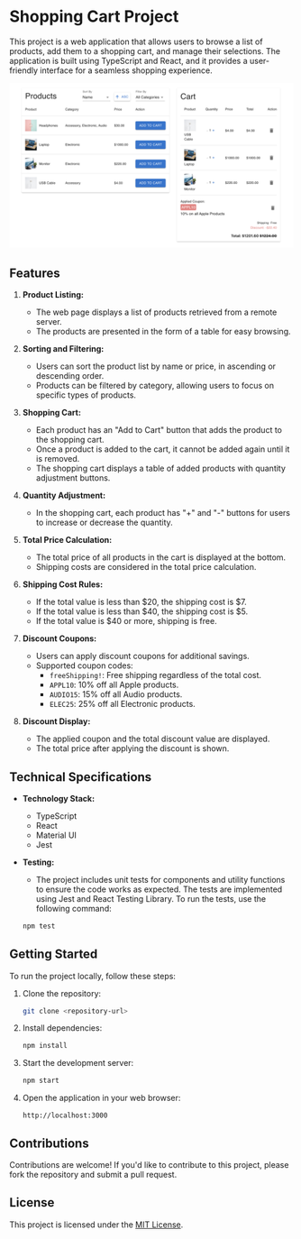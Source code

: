 # Shopping Cart Project

This project is a web application that allows users to browse a list of products, add them to a shopping cart, and manage their selections. The application is built using TypeScript and React, and it provides a user-friendly interface for a seamless shopping experience.

![Preview](public/preview.png)

## Features

1. **Product Listing:**

   - The web page displays a list of products retrieved from a remote server.
   - The products are presented in the form of a table for easy browsing.

2. **Sorting and Filtering:**

   - Users can sort the product list by name or price, in ascending or descending order.
   - Products can be filtered by category, allowing users to focus on specific types of products.

3. **Shopping Cart:**

   - Each product has an "Add to Cart" button that adds the product to the shopping cart.
   - Once a product is added to the cart, it cannot be added again until it is removed.
   - The shopping cart displays a table of added products with quantity adjustment buttons.

4. **Quantity Adjustment:**

   - In the shopping cart, each product has "+" and "-" buttons for users to increase or decrease the quantity.

5. **Total Price Calculation:**

   - The total price of all products in the cart is displayed at the bottom.
   - Shipping costs are considered in the total price calculation.

6. **Shipping Cost Rules:**

   - If the total value is less than $20, the shipping cost is $7.
   - If the total value is less than $40, the shipping cost is $5.
   - If the total value is $40 or more, shipping is free.

7. **Discount Coupons:**

   - Users can apply discount coupons for additional savings.
   - Supported coupon codes:
     - `freeShipping!`: Free shipping regardless of the total cost.
     - `APPL10`: 10% off all Apple products.
     - `AUDIO15`: 15% off all Audio products.
     - `ELEC25`: 25% off all Electronic products.

8. **Discount Display:**
   - The applied coupon and the total discount value are displayed.
   - The total price after applying the discount is shown.

## Technical Specifications

- **Technology Stack:**

  - TypeScript
  - React
  - Material UI
  - Jest

- **Testing:**
  - The project includes unit tests for components and utility functions to ensure the code works as expected. The tests are implemented using Jest and React Testing Library. To run the tests, use the following command:

   ```bash
   npm test
   ```

## Getting Started

To run the project locally, follow these steps:

1. Clone the repository:

   ```bash
   git clone <repository-url>
   ```

2. Install dependencies:

   ```bash
   npm install
   ```

3. Start the development server:

   ```bash
   npm start
   ```

4. Open the application in your web browser:

   ```
   http://localhost:3000
   ```

## Contributions

Contributions are welcome! If you'd like to contribute to this project, please fork the repository and submit a pull request.

## License

This project is licensed under the [MIT License](LICENSE).
